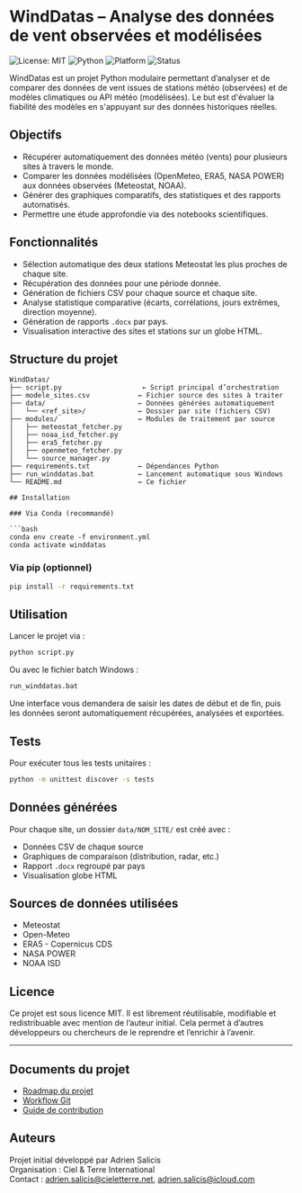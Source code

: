 # WindDatas – Analyse des données de vent observées et modélisées

![License: MIT](https://img.shields.io/badge/license-MIT-blue.svg)
![Python](https://img.shields.io/badge/python-3.11-blue)
![Platform](https://img.shields.io/badge/platform-Windows%20%7C%20Anaconda-blue)
![Status](https://img.shields.io/badge/status-active-brightgreen)

WindDatas est un projet Python modulaire permettant d’analyser et de comparer des données de vent issues de stations météo (observées) et de modèles climatiques ou API météo (modélisées). Le but est d'évaluer la fiabilité des modèles en s'appuyant sur des données historiques réelles.

## Objectifs

- Récupérer automatiquement des données météo (vents) pour plusieurs sites à travers le monde.
- Comparer les données modélisées (OpenMeteo, ERA5, NASA POWER) aux données observées (Meteostat, NOAA).
- Générer des graphiques comparatifs, des statistiques et des rapports automatisés.
- Permettre une étude approfondie via des notebooks scientifiques.

## Fonctionnalités

- Sélection automatique des deux stations Meteostat les plus proches de chaque site.
- Récupération des données pour une période donnée.
- Génération de fichiers CSV pour chaque source et chaque site.
- Analyse statistique comparative (écarts, corrélations, jours extrêmes, direction moyenne).
- Génération de rapports `.docx` par pays.
- Visualisation interactive des sites et stations sur un globe HTML.

## Structure du projet

```plaintext
WindDatas/
├── script.py                    ← Script principal d’orchestration
├── modele_sites.csv            ← Fichier source des sites à traiter
├── data/                       ← Données générées automatiquement
│   └── <ref_site>/             ← Dossier par site (fichiers CSV)
├── modules/                    ← Modules de traitement par source
│   ├── meteostat_fetcher.py
│   ├── noaa_isd_fetcher.py
│   ├── era5_fetcher.py
│   ├── openmeteo_fetcher.py
│   └── source_manager.py
├── requirements.txt            ← Dépendances Python
├── run_winddatas.bat           ← Lancement automatique sous Windows
└── README.md                   ← Ce fichier

## Installation

### Via Conda (recommandé)

```bash
conda env create -f environment.yml
conda activate winddatas
```

### Via pip (optionnel)

```bash
pip install -r requirements.txt
```

## Utilisation

Lancer le projet via :

```bash
python script.py
```

Ou avec le fichier batch Windows :

```bash
run_winddatas.bat
```

Une interface vous demandera de saisir les dates de début et de fin, puis les données seront automatiquement récupérées, analysées et exportées.

## Tests

Pour exécuter tous les tests unitaires :

```bash
python -m unittest discover -s tests
```

## Données générées

Pour chaque site, un dossier `data/NOM_SITE/` est créé avec :

- Données CSV de chaque source
- Graphiques de comparaison (distribution, radar, etc.)
- Rapport `.docx` regroupé par pays
- Visualisation globe HTML

## Sources de données utilisées

- Meteostat
- Open-Meteo
- ERA5 - Copernicus CDS
- NASA POWER
- NOAA ISD

## Licence

Ce projet est sous licence MIT. Il est librement réutilisable, modifiable et redistribuable avec mention de l’auteur initial. Cela permet à d’autres développeurs ou chercheurs de le reprendre et l’enrichir à l’avenir.

---

## Documents du projet

- [Roadmap du projet](ROADMAP.md)
- [Workflow Git](WORKFLOW.md)
- [Guide de contribution](CONTRIBUTING.md)


## Auteurs

Projet initial développé par Adrien Salicis  
Organisation : Ciel & Terre International  
Contact : adrien.salicis@cieletterre.net, adrien.salicis@icloud.com
